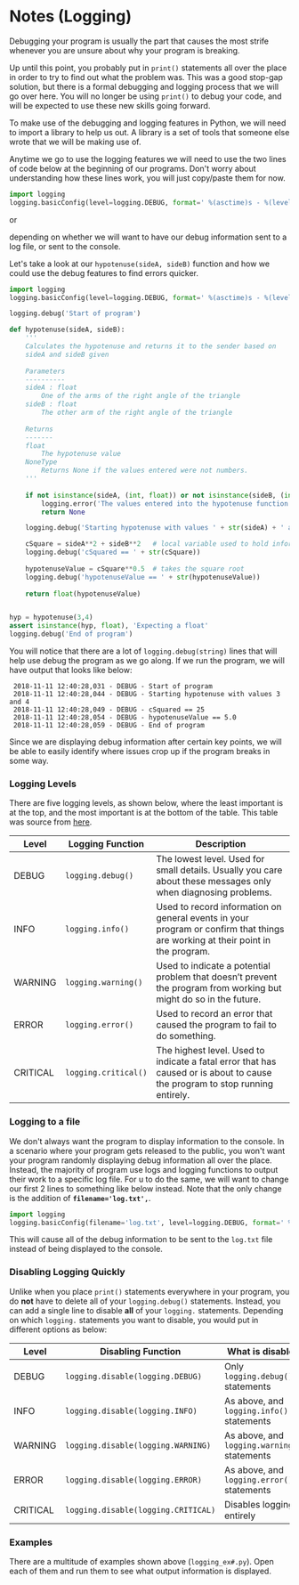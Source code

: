 # Notes (Logging)

Debugging your program is usually the part that causes the most strife whenever you are unsure about why your program is breaking.

Up until this point, you probably put in ```print()``` statements all over the place in order to try to find out what the problem was.  This was a good stop-gap solution, but there is a formal debugging and logging process that we will go over here.  You will no longer be using ```print()``` to debug your code, and will be expected to use these new skills going forward.

To make use of the debugging and logging features in Python, we will need to import a library to help us out.  A library is a set of tools that someone else wrote that we will be making use of.

Anytime we go to use the logging features we will need to use the two lines of code below at the beginning of our programs.  Don't worry about understanding how these lines work, you will just copy/paste them for now.

```python
import logging
logging.basicConfig(level=logging.DEBUG, format=' %(asctime)s - %(levelname)s - %(message)s')
```
or

depending on whether we will want to have our debug information sent to a log file, or sent to the console. 

Let's take a look at our ```hypotenuse(sideA, sideB)``` function and how we could use the debug features to find errors quicker.

```python
import logging
logging.basicConfig(level=logging.DEBUG, format=' %(asctime)s - %(levelname)s - %(message)s')

logging.debug('Start of program')

def hypotenuse(sideA, sideB):
    '''
    Calculates the hypotenuse and returns it to the sender based on
    sideA and sideB given
                
    Parameters
    ----------
    sideA : float
        One of the arms of the right angle of the triangle
    sideB : float
        The other arm of the right angle of the triangle
                
    Returns
    -------
    float
        The hypotenuse value
    NoneType
        Returns None if the values entered were not numbers.
    '''
    
    if not isinstance(sideA, (int, float)) or not isinstance(sideB, (int, float)):
        logging.error('The values entered into the hypotenuse function were not valid.')
        return None

    logging.debug('Starting hypotenuse with values ' + str(sideA) + ' and ' + str(sideB))

    cSquare = sideA**2 + sideB**2	# local variable used to hold information
    logging.debug('cSquared == ' + str(cSquare))
    
    hypotenuseValue = cSquare**0.5 	# takes the square root
    logging.debug('hypotenuseValue == ' + str(hypotenuseValue))
    
    return float(hypotenuseValue)


hyp = hypotenuse(3,4)
assert isinstance(hyp, float), 'Expecting a float'
logging.debug('End of program')
```

You will notice that there are a lot of ```logging.debug(string)``` lines that will help use debug the program as we go along.  If we run the program, we will have output that looks like below:

```
 2018-11-11 12:40:28,031 - DEBUG - Start of program
 2018-11-11 12:40:28,044 - DEBUG - Starting hypotenuse with values 3 and 4
 2018-11-11 12:40:28,049 - DEBUG - cSquared == 25
 2018-11-11 12:40:28,054 - DEBUG - hypotenuseValue == 5.0
 2018-11-11 12:40:28,059 - DEBUG - End of program
```

Since we are displaying debug information after certain key points, we will be able to easily identify where issues crop up if the program breaks in some way.

### Logging Levels
There are five logging levels, as shown below, where the least important is at the top, and the most important is at the bottom of the table.  This table was source from [here](https://automatetheboringstuff.com/chapter10/#calibre_link-2862).

| Level | Logging Function | Description |
| ----- | ---------------- | ----------- |
| DEBUG | ```logging.debug()``` | The lowest level. Used for small details. Usually you care about these messages only when diagnosing problems. |
| INFO | ```logging.info()``` | Used to record information on general events in your program or confirm that things are working at their point in the program. | 
| WARNING | ```logging.warning()``` | Used to indicate a potential problem that doesn’t prevent the program from working but might do so in the future. |
| ERROR | ```logging.error()``` | Used to record an error that caused the program to fail to do something.|
| CRITICAL | ```logging.critical()``` | The highest level. Used to indicate a fatal error that has caused or is about to cause the program to stop running entirely. |


### Logging to a file
We don't always want the program to display information to the console.  In a scenario where your program gets released to the public, you won't want your program randomly displaying debug information all over the place.  Instead, the majority of program use logs and logging functions to output their work to a specific log file.  For u to do the same, we will want to change our first 2 lines to something like below instead.  Note that the only change is the addition of **```filename='log.txt',```**.

```python
import logging
logging.basicConfig(filename='log.txt', level=logging.DEBUG, format=' %(asctime)s - %(levelname)s - %(message)s')
```

This will cause all of the debug information to be sent to the ```log.txt``` file instead of being displayed to the console.


### Disabling Logging Quickly
Unlike when you place ```print()``` statements everywhere in your program, you do **not** have to delete all of your ```logging.debug()``` statements.  Instead, you can add a single line to disable **all** of your ```logging.``` statements.  Depending on which ```logging.``` statements you want to disable, you would put in different options as below:

| Level | Disabling Function | What is disables |
| ----- | ------------------ | ---------------- |
| DEBUG | ```logging.disable(logging.DEBUG)``` | Only ```logging.debug()``` statements |
| INFO  | ```logging.disable(logging.INFO)``` | As above, and ```logging.info()``` statements |
| WARNING | ```logging.disable(logging.WARNING)``` | As above, and ```logging.warning()``` statements |
| ERROR | ```logging.disable(logging.ERROR)``` | As above, and ```logging.error()``` statements |
| CRITICAL | ```logging.disable(logging.CRITICAL)``` | Disables logging entirely |


### Examples
There are a multitude of examples shown above (```logging_ex#.py```).  Open each of them and run them to see what output information is displayed.
